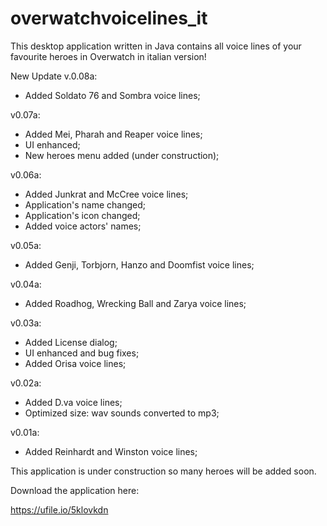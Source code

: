 # overwatchvoicelines_it
This desktop application written in Java contains all voice lines of your favourite heroes in Overwatch in italian version!

New Update v.0.08a:
- Added Soldato 76 and Sombra voice lines;

v0.07a:
- Added Mei, Pharah and Reaper voice lines;
- UI enhanced;
- New heroes menu added (under construction);

v0.06a:
- Added Junkrat and McCree voice lines;
- Application's name changed;
- Application's icon changed;
- Added voice actors' names;

v0.05a:
- Added Genji, Torbjorn, Hanzo and Doomfist voice lines;

v0.04a:
- Added Roadhog, Wrecking Ball and Zarya voice lines;

v0.03a:
- Added License dialog;
- UI enhanced and bug fixes;
- Added Orisa voice lines;

v0.02a:
- Added D.va voice lines;
- Optimized size: wav sounds converted to mp3;


v0.01a:
- Added Reinhardt and Winston voice lines;

This application is under construction so many heroes will be added soon.

Download the application here:

https://ufile.io/5klovkdn
